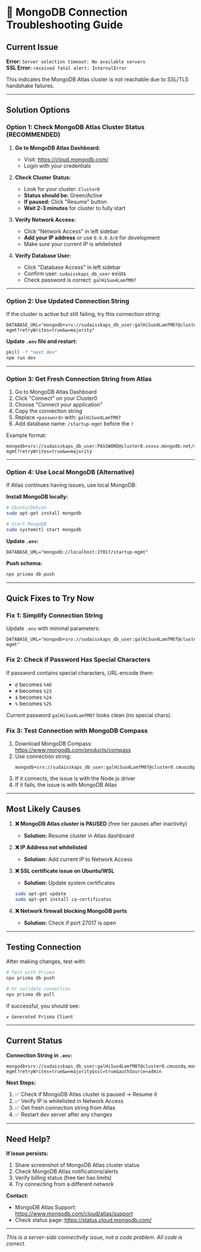 # 🔧 MongoDB Connection Troubleshooting Guide

## Current Issue

**Error:** `Server selection timeout: No available servers`  
**SSL Error:** `received fatal alert: InternalError`

This indicates the MongoDB Atlas cluster is not reachable due to SSL/TLS handshake failures.

---

## Solution Options

### Option 1: Check MongoDB Atlas Cluster Status (RECOMMENDED)

1. **Go to MongoDB Atlas Dashboard:**
   - Visit: https://cloud.mongodb.com/
   - Login with your credentials

2. **Check Cluster Status:**
   - Look for your cluster: `Cluster0`
   - **Status should be:** Green/Active
   - **If paused:** Click "Resume" button
   - **Wait 2-3 minutes** for cluster to fully start

3. **Verify Network Access:**
   - Click "Network Access" in left sidebar
   - **Add your IP address** or use `0.0.0.0/0` for development
   - Make sure your current IP is whitelisted

4. **Verify Database User:**
   - Click "Database Access" in left sidebar
   - Confirm user: `sudaisskaps_db_user` exists
   - Check password is correct: `galHiSuo4LamfM07`

---

### Option 2: Use Updated Connection String

If the cluster is active but still failing, try this connection string:

```env
DATABASE_URL="mongodb+srv://sudaisskaps_db_user:galHiSuo4LamfM07@cluster0.cmuozdq.mongodb.net/startup-mgmt?retryWrites=true&w=majority"
```

**Update `.env` file and restart:**
```bash
pkill -f "next dev"
npm run dev
```

---

### Option 3: Get Fresh Connection String from Atlas

1. Go to MongoDB Atlas Dashboard
2. Click "Connect" on your Cluster0
3. Choose "Connect your application"
4. Copy the connection string
5. Replace `<password>` with: `galHiSuo4LamfM07`
6. Add database name: `/startup-mgmt` before the `?`

Example format:
```
mongodb+srv://sudaisskaps_db_user:PASSWORD@cluster0.xxxxx.mongodb.net/startup-mgmt?retryWrites=true&w=majority
```

---

### Option 4: Use Local MongoDB (Alternative)

If Atlas continues having issues, use local MongoDB:

**Install MongoDB locally:**
```bash
# Ubuntu/Debian
sudo apt-get install mongodb

# Start MongoDB
sudo systemctl start mongodb
```

**Update `.env`:**
```env
DATABASE_URL="mongodb://localhost:27017/startup-mgmt"
```

**Push schema:**
```bash
npx prisma db push
```

---

## Quick Fixes to Try Now

### Fix 1: Simplify Connection String

Update `.env` with minimal parameters:

```env
DATABASE_URL="mongodb+srv://sudaisskaps_db_user:galHiSuo4LamfM07@cluster0.cmuozdq.mongodb.net/startup-mgmt"
```

### Fix 2: Check if Password Has Special Characters

If password contains special characters, URL-encode them:
- `@` becomes `%40`
- `#` becomes `%23`
- `$` becomes `%24`
- `%` becomes `%25`

Current password `galHiSuo4LamfM07` looks clean (no special chars).

### Fix 3: Test Connection with MongoDB Compass

1. Download MongoDB Compass: https://www.mongodb.com/products/compass
2. Use connection string:
   ```
   mongodb+srv://sudaisskaps_db_user:galHiSuo4LamfM07@cluster0.cmuozdq.mongodb.net/
   ```
3. If it connects, the issue is with the Node.js driver
4. If it fails, the issue is with MongoDB Atlas

---

## Most Likely Causes

1. **❌ MongoDB Atlas cluster is PAUSED** (free tier pauses after inactivity)
   - **Solution:** Resume cluster in Atlas dashboard

2. **❌ IP Address not whitelisted**
   - **Solution:** Add current IP to Network Access

3. **❌ SSL certificate issue on Ubuntu/WSL**
   - **Solution:** Update system certificates
   ```bash
   sudo apt-get update
   sudo apt-get install ca-certificates
   ```

4. **❌ Network firewall blocking MongoDB ports**
   - **Solution:** Check if port 27017 is open

---

## Testing Connection

After making changes, test with:

```bash
# Test with Prisma
npx prisma db push

# Or validate connection
npx prisma db pull
```

If successful, you should see:
```
✔ Generated Prisma Client
```

---

## Current Status

**Connection String in `.env`:**
```
mongodb+srv://sudaisskaps_db_user:galHiSuo4LamfM07@cluster0.cmuozdq.mongodb.net/startup-mgmt?retryWrites=true&w=majority&ssl=true&authSource=admin
```

**Next Steps:**
1. ✅ Check if MongoDB Atlas cluster is paused → Resume it
2. ✅ Verify IP is whitelisted in Network Access
3. ✅ Get fresh connection string from Atlas
4. ✅ Restart dev server after any changes

---

## Need Help?

**If issue persists:**
1. Share screenshot of MongoDB Atlas cluster status
2. Check MongoDB Atlas notifications/alerts
3. Verify billing status (free tier has limits)
4. Try connecting from a different network

**Contact:**
- MongoDB Atlas Support: https://www.mongodb.com/cloud/atlas/support
- Check status page: https://status.cloud.mongodb.com/

---

*This is a server-side connectivity issue, not a code problem. All code is correct.*
